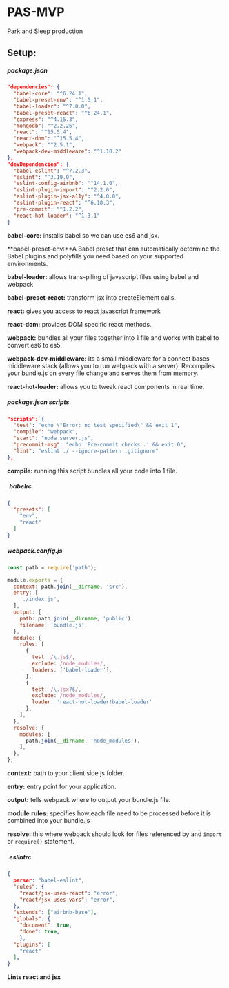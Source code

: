 # PAS-MVP
Park and Sleep production


## Setup:

##### package.json

```json
"dependencies": {
  "babel-core": "^6.24.1",
  "babel-preset-env": "^1.5.1",
  "babel-loader": "^7.0.0",
  "babel-preset-react": "^6.24.1",
  "express": "^4.15.3",
  "mongodb": "^2.2.26",
  "react": "^15.5.4",
  "react-dom": "^15.5.4",
  "webpack": "^2.5.1",
  "webpack-dev-middleware": "^1.10.2"
},
"devDependencies": {
  "babel-eslint": "^7.2.3",
  "eslint": "^3.19.0",
  "eslint-config-airbnb": "^14.1.0",
  "eslint-plugin-import": "^2.2.0",
  "eslint-plugin-jsx-a11y": "^4.0.0",
  "eslint-plugin-react": "^6.10.3",
  "pre-commit": "^1.2.2",
  "react-hot-loader": "^1.3.1"
}
```
**babel-core:** installs babel so we can use es6 and jsx.

**babel-preset-env:**A Babel preset that can automatically determine the Babel plugins and polyfills you need based on your supported environments.

**babel-loader:** allows trans-piling of javascript files using babel and webpack

**babel-preset-react:** transform jsx into createElement calls.

**react:** gives you access to react javascript framework

**react-dom:** provides DOM specific react methods.

**webpack:** bundles all your files together into 1 file and works with babel to convert es6 to es5.

**webpack-dev-middleware:** its a small middleware for a connect bases middleware stack (allows you to run webpack with a server). Recompiles your bundle.js on every file change and serves them from memory.

**react-hot-loader:** allows you to tweak react components in real time.

##### package.json scripts

```json
"scripts": {
  "test": "echo \"Error: no test specified\" && exit 1",
  "compile": "webpack",
  "start": "node server.js",
  "precommit-msg": "echo 'Pre-commit checks..' && exit 0",
  "lint": "eslint ./ --ignore-pattern .gitignore"
},
```
**compile:** running this script bundles all your code into 1 file.

##### .babelrc
```json
{
  "presets": [
    "env",
    "react"
  ]
}
```

##### webpack.config.js
```javascript
const path = require('path');

module.exports = {
  context: path.join(__dirname, 'src'),
  entry: [
    './index.js',
  ],
  output: {
    path: path.join(__dirname, 'public'),
    filename: 'bundle.js',
  },
  module: {
    rules: [
      {
        test: /\.js$/,
        exclude: /node_modules/,
        loaders: ['babel-loader'],
      },
      {
        test: /\.jsx?$/,
        exclude: /node_modules/,
        loader: 'react-hot-loader!babel-loader'
      },
    ],
  },
  resolve: {
    modules: [
      path.join(__dirname, 'node_modules'),
    ],
  },
};
```

**context:** path to your client side js folder.

**entry:** entry point for your application.

**output:** tells webpack where to output your bundle.js file.

**module.rules:** specifies how each file need to be processed before it is combined into your bundle.js

**resolve:** this where webpack should look for files referenced by and `import` or `require()` statement.

##### .eslintrc

```json
{
  parser: "babel-eslint",
  "rules": {
    "react/jsx-uses-react": "error",
    "react/jsx-uses-vars": "error",
  },
  "extends": ["airbnb-base"],
  "globals": {
    "document": true,
    "done": true,
    },
  "plugins": [
    "react"
  ],
}
```
**Lints react and jsx**
